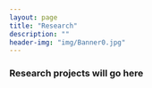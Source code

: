 ```yaml
---
layout: page
title: "Research"
description: ""
header-img: "img/Banner0.jpg"
---
```


### Research projects will go here

